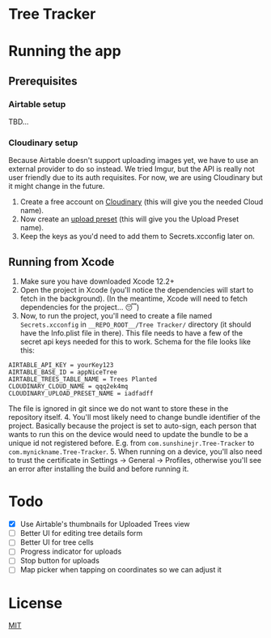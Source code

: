 #  Tree Tracker

# Running the app
## Prerequisites

### Airtable setup
TBD...

### Cloudinary setup
Because Airtable doesn't support uploading images yet, we have to use an external provider to do so instead. We tried Imgur, but the API is really not user friendly due to its auth requisites. For now, we are using Cloudinary but it might change in the future.

1. Create a free account on [Cloudinary](https://cloudinary.com/users/register/free) (this will give you the needed Cloud name).
2. Now create an [upload preset](https://cloudinary.com/console/settings/upload) (this will give you the Upload Preset name).
3. Keep the keys as you'd need to add them to Secrets.xcconfig later on.

## Running from Xcode
1. Make sure you have downloaded Xcode 12.2+
2. Open the project in Xcode (you'll notice the dependencies will start to fetch in the background).
(In the meantime, Xcode will need to fetch dependencies for the project... 😴)
3. Now, to run the project, you'll need to create a file named `Secrets.xcconfig` in `__REPO_ROOT__/Tree Tracker/` directory (it should have the Info.plist file in there). This file needs to have a few of the secret api keys needed for this to work. Schema for the file looks like this:
```
AIRTABLE_API_KEY = yourKey123
AIRTABLE_BASE_ID = appNiceTree
AIRTABLE_TREES_TABLE_NAME = Trees Planted
CLOUDINARY_CLOUD_NAME = qqq2ek4mq
CLOUDINARY_UPLOAD_PRESET_NAME = iadfadff
```
The file is ignored in git since we do not want to store these in the repository itself.
4. You'll most likely need to change bundle identifier of the project. Basically because the project is set to auto-sign, each person that wants to run this on the device would need to update the bundle to be a unique id not registered before. E.g. from `com.sunshinejr.Tree-Tracker` to `com.mynickname.Tree-Tracker`.
5. When running on a device, you'll also need to trust the certificate in Settings -> General -> Profiles, otherwise you'll see an error after installing the build and before running it.

# Todo
- [x] Use Airtable's thumbnails for Uploaded Trees view
- [ ] Better UI for editing tree details form
- [ ] Better UI for tree cells
- [ ] Progress indicator for uploads
- [ ] Stop button for uploads
- [ ] Map picker when tapping on coordinates so we can adjust it

# License
[MIT](License.md)
